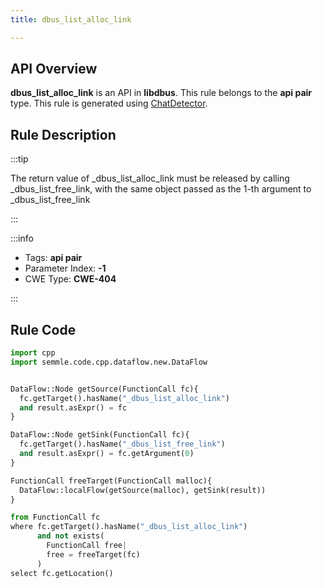 ```yaml
---
title: dbus_list_alloc_link

---
```



## API Overview
**dbus_list_alloc_link** is an API in **libdbus**. This rule belongs to the **api pair** type. This rule is generated using [ChatDetector](../../tools/ChatDetector).
## Rule Description

:::tip

The return value of _dbus_list_alloc_link must be released by calling _dbus_list_free_link, with the same object passed as the 1-th argument to _dbus_list_free_link

:::

:::info

- Tags: **api pair**
- Parameter Index: **-1**
- CWE Type: **CWE-404**

:::

## Rule Code
```python
import cpp
import semmle.code.cpp.dataflow.new.DataFlow


DataFlow::Node getSource(FunctionCall fc){
  fc.getTarget().hasName("_dbus_list_alloc_link")
  and result.asExpr() = fc
}

DataFlow::Node getSink(FunctionCall fc){
  fc.getTarget().hasName("_dbus_list_free_link")
  and result.asExpr() = fc.getArgument(0)
}

FunctionCall freeTarget(FunctionCall malloc){
  DataFlow::localFlow(getSource(malloc), getSink(result))
}

from FunctionCall fc
where fc.getTarget().hasName("_dbus_list_alloc_link")
      and not exists(
        FunctionCall free| 
        free = freeTarget(fc)
      )
select fc.getLocation()

```